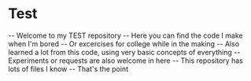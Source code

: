 # Test
-- Welcome to my TEST repository
-- Here you can find the code I make when I'm bored
-- Or excercises for college while in the making
-- Also learned a lot from this code, using very basic concepts of everything
-- Experiments or requests are also welcome in here
-- This repository has lots of files I know
-- That's the point
